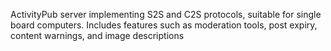 ActivityPub server implementing S2S and C2S protocols, suitable for single board computers. Includes features such as moderation tools, post expiry, content warnings, and image descriptions
